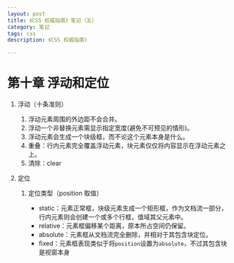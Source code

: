 ```yaml
---
layout: post
title: 《CSS 权威指南》笔记（五）
category: 笔记
tags: css
description: 《CSS 权威指南》

---
```


# 第十章 浮动和定位

1. 浮动（十条准则）

	1. 浮动元素周围的外边距不会合并。
	2. 浮动一个非替换元素需显示指定宽度(避免不可预见的情形)。
	3. 浮动元素会生成一个块级框，而不论这个元素本身是什么。
	4. 重叠：行内元素完全覆盖浮动元素，块元素仅仅将内容显示在浮动元素之上。
	5. 清除：clear
	
2. 定位

	1. 定位类型（position 取值）
		
		* static：元素正常框，块级元素生成一个矩形框，作为文档流一部分，行内元素则会创建一个或多个行框，值域其父元素中。
		* relative：元素框偏移某个距离，原本所占空间仍保留。
		* absolute：元素框从文档流完全删除，并相对于其包含块定位。
		* fixed：元素框表现类似于将`position`设置为`absolute`，不过其包含块是视窗本身
	
